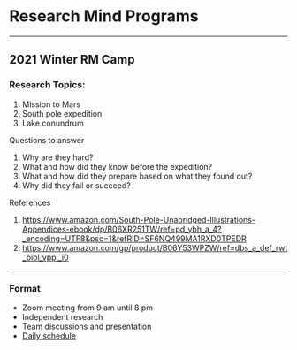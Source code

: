 
# Research Mind Programs 
***

## 2021 Winter RM Camp
### Research Topics:

1. Mission to Mars
2. South pole expedition
3. Lake conundrum

Questions to answer
1. Why are they hard?
2. What and how did they know before the expedition?
3. What and how did they prepare based on what they found out?
4. Why did they fail or succeed?
   
References
1. https://www.amazon.com/South-Pole-Unabridged-Illustrations-Appendices-ebook/dp/B06XR251TW/ref=pd_ybh_a_4?_encoding=UTF8&psc=1&refRID=SF6NQ499MA1RXD0TPEDR
2. https://www.amazon.com/gp/product/B06Y53WPZW/ref=dbs_a_def_rwt_bibl_vppi_i0
***

### Format
- Zoom meeting from 9 am until 8 pm
- Independent research
- Team discussions and presentation
- [Daily schedule](https://github.com/r3cubed/r3cubed.github.io/wiki/2021-Research-Mind-Short-Term-Programs)


<!--
**r3cubed/r3cubed** is a ✨ _special_ ✨ repository because its `README.md` (this file) appears on your GitHub profile.

Here are some ideas to get you started:

- 🔭 I’m currently working on ...
- 🌱 I’m currently learning ...
- 👯 I’m looking to collaborate on ...
- 🤔 I’m looking for help with ...
- 💬 Ask me about ...
- 📫 How to reach me: ...
- 😄 Pronouns: ...
- ⚡ Fun fact: ...
-->

